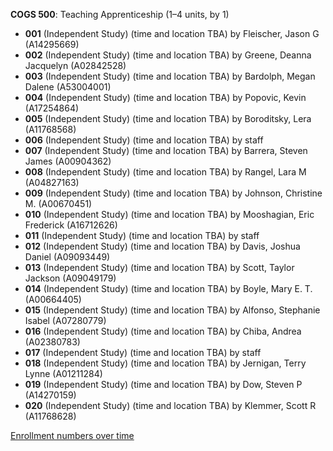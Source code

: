 **COGS 500**: Teaching Apprenticeship (1–4 units, by 1)

- **001** (Independent Study) (time and location TBA) by Fleischer, Jason G (A14295669)
- **002** (Independent Study) (time and location TBA) by Greene, Deanna Jacquelyn (A02842528)
- **003** (Independent Study) (time and location TBA) by Bardolph, Megan Dalene (A53004001)
- **004** (Independent Study) (time and location TBA) by Popovic, Kevin (A17254864)
- **005** (Independent Study) (time and location TBA) by Boroditsky, Lera (A11768568)
- **006** (Independent Study) (time and location TBA) by staff
- **007** (Independent Study) (time and location TBA) by Barrera, Steven James (A00904362)
- **008** (Independent Study) (time and location TBA) by Rangel, Lara M (A04827163)
- **009** (Independent Study) (time and location TBA) by Johnson, Christine M. (A00670451)
- **010** (Independent Study) (time and location TBA) by Mooshagian, Eric Frederick (A16712626)
- **011** (Independent Study) (time and location TBA) by staff
- **012** (Independent Study) (time and location TBA) by Davis, Joshua Daniel (A09093449)
- **013** (Independent Study) (time and location TBA) by Scott, Taylor Jackson (A09049179)
- **014** (Independent Study) (time and location TBA) by Boyle, Mary E. T. (A00664405)
- **015** (Independent Study) (time and location TBA) by Alfonso, Stephanie Isabel (A07280779)
- **016** (Independent Study) (time and location TBA) by Chiba, Andrea (A02380783)
- **017** (Independent Study) (time and location TBA) by staff
- **018** (Independent Study) (time and location TBA) by Jernigan, Terry Lynne (A01211284)
- **019** (Independent Study) (time and location TBA) by Dow, Steven P (A14270159)
- **020** (Independent Study) (time and location TBA) by Klemmer, Scott R (A11768628)

[Enrollment numbers over time](./COGS500.tsv)
